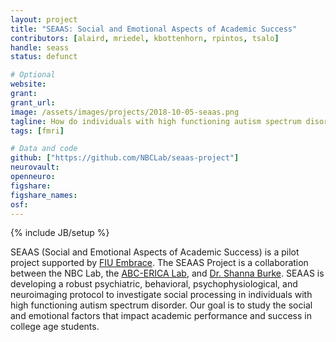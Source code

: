 ```yaml
---
layout: project
title: "SEAAS: Social and Emotional Aspects of Academic Success"
contributors: [alaird, mriedel, kbottenhorn, rpintos, tsalo]
handle: seass
status: defunct

# Optional
website:
grant:
grant_url:
image: /assets/images/projects/2018-10-05-seaas.png
tagline: How do individuals with high functioning autism spectrum disorder perform social processing?
tags: [fmri]

# Data and code
github: ["https://github.com/NBCLab/seaas-project"]
neurovault:
openneuro:
figshare:
figshare_names:
osf:
---
```

{% include JB/setup %}

SEAAS (Social and Emotional Aspects of Academic Success) is a pilot project supported by [FIU Embrace](http://fiuembrace.fiu.edu/home/). The SEAAS Project is a collaboration between the NBC Lab, the [ABC-ERICA Lab](http://emusse2.wixsite.com/abc-erica-lab), and [Dr. Shanna Burke](https://stempel.fiu.edu/faculty/burke-shanna-l/). SEAAS is developing a robust psychiatric, behavioral, psychophysiological, and neuroimaging protocol to investigate social processing in individuals with high functioning autism spectrum disorder. Our goal is to study the social and emotional factors that impact academic performance and success in college age students.
